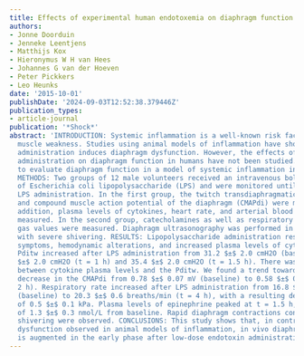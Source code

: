 ```yaml
---
title: Effects of experimental human endotoxemia on diaphragm function
authors:
- Jonne Doorduin
- Jenneke Leentjens
- Matthijs Kox
- Hieronymus W H van Hees
- Johannes G van der Hoeven
- Peter Pickkers
- Leo Heunks
date: '2015-10-01'
publishDate: '2024-09-03T12:52:38.379446Z'
publication_types:
- article-journal
publication: '*Shock*'
abstract: 'INTRODUCTION: Systemic inflammation is a well-known risk factor for respiratory
  muscle weakness. Studies using animal models of inflammation have shown that endotoxin
  administration induces diaphragm dysfunction. However, the effects of in vivo endotoxin
  administration on diaphragm function in humans have not been studied. Our aim was
  to evaluate diaphragm function in a model of systemic inflammation in healthy subjects.
  METHODS: Two groups of 12 male volunteers received an intravenous bolus of 2 ng/kg
  of Escherichia coli lipopolysaccharide (LPS) and were monitored until 8 h after
  LPS administration. In the first group, the twitch transdiaphragmatic pressure (Pditw)
  and compound muscle action potential of the diaphragm (CMAPdi) were measured. In
  addition, plasma levels of cytokines, heart rate, and arterial blood pressure were
  measured. In the second group, catecholamines as well as respiratory rate and blood
  gas values were measured. Diaphragm ultrasonography was performed in four subjects
  with severe shivering. RESULTS: Lipopolysaccharide administration resulted in flulike
  symptoms, hemodynamic alterations, and increased plasma levels of cytokines. The
  Pditw increased after LPS administration from 31.2 $±$ 2.0 cmH2O (baseline) to 38.8
  $±$ 2.0 cmH2O (t = 1 h) and 35.4 $±$ 2.0 cmH2O (t = 1.5 h). There was no correlation
  between cytokine plasma levels and the Pditw. We found a trend toward a gradual
  decrease in the CMAPdi from 0.78 $±$ 0.07 mV (baseline) to 0.58 $±$ 0.05 mV (t =
  2 h). Respiratory rate increased after LPS administration from 16.8 $±$ 0.5 breaths/min
  (baseline) to 20.3 $±$ 0.6 breaths/min (t = 4 h), with a resulting decrease in PaCO2
  of 0.5 $±$ 0.1 kPa. Plasma levels of epinephrine peaked at t = 1.5 h, with an increase
  of 1.3 $±$ 0.3 nmol/L from baseline. Rapid diaphragm contractions consistent with
  shivering were observed. CONCLUSIONS: This study shows that, in contrast to diaphragm
  dysfunction observed in animal models of inflammation, in vivo diaphragm contractility
  is augmented in the early phase after low-dose endotoxin administration in humans.'
---
```

